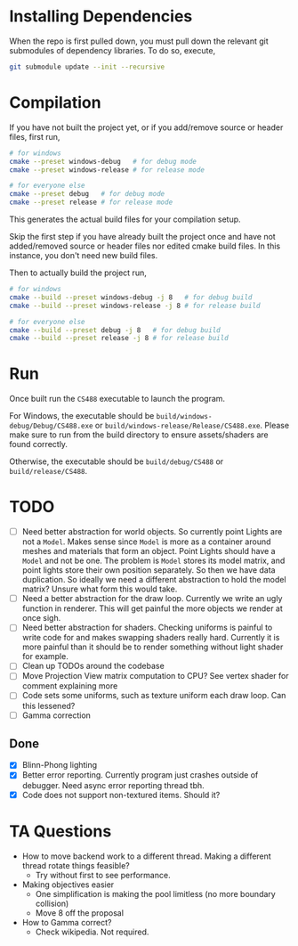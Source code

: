 # Installing Dependencies

When the repo is first pulled down, you must pull down the relevant git submodules of dependency libraries.
To do so, execute,
```sh
git submodule update --init --recursive
```

# Compilation

If you have not built the project yet, or if you add/remove source or header files, first run,
```sh
# for windows
cmake --preset windows-debug   # for debug mode
cmake --preset windows-release # for release mode

# for everyone else
cmake --preset debug   # for debug mode
cmake --preset release # for release mode
```
This generates the actual build files for your compilation setup.

Skip the first step if you have already built the project once and have not added/removed source or header files nor edited cmake build files.
In this instance, you don't need new build files.

Then to actually build the project run,
```sh
# for windows
cmake --build --preset windows-debug -j 8   # for debug build
cmake --build --preset windows-release -j 8 # for release build

# for everyone else
cmake --build --preset debug -j 8   # for debug build
cmake --build --preset release -j 8 # for release build
```

# Run

Once built run the `CS488` executable to launch the program.

For Windows, the executable should be `build/windows-debug/Debug/CS488.exe` or `build/windows-release/Release/CS488.exe`.
Please make sure to run from the build directory to ensure assets/shaders are found correctly.

Otherwise, the executable should be `build/debug/CS488` or `build/release/CS488`.

# TODO

- [ ] Need better abstraction for world objects.
        So currently point Lights are not a `Model`. 
        Makes sense since `Model` is more as a container around meshes and materials that form an object.
        Point Lights should have a `Model` and not be one.
        The problem is `Model` stores its model matrix, and point lights store their own position separately.
        So then we have data duplication.
        So ideally we need a different abstraction to hold the model matrix? Unsure what form this would take.
- [ ] Need a better abstraction for the draw loop. 
        Currently we write an ugly function in renderer. 
        This will get painful the more objects we render at once sigh.
- [ ] Need better abstraction for shaders.
        Checking uniforms is painful to write code for and makes swapping shaders really hard.
        Currently it is more painful than it should be to render something without light shader for example.
- [ ] Clean up TODOs around the codebase
- [ ] Move Projection View matrix computation to CPU? See vertex shader for comment explaining more
- [ ] Code sets some uniforms, such as texture uniform each draw loop. Can this lessened?
- [ ] Gamma correction

## Done

- [x] Blinn-Phong lighting
- [x] Better error reporting. Currently program just crashes outside of debugger. Need async error reporting thread tbh.
- [x] Code does not support non-textured items. Should it?

# TA Questions
- How to move backend work to a different thread. Making a different thread rotate things feasible?
    - Try without first to see performance.
- Making objectives easier
    - One simplification is making the pool limitless (no more boundary collision)
    - Move 8 off the proposal
- How to Gamma correct?
    - Check wikipedia. Not required.
